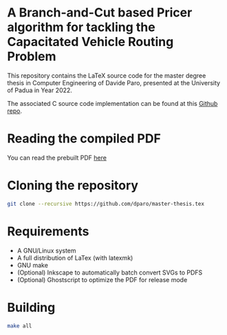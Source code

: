 # A Branch-and-Cut based Pricer algorithm for tackling the Capacitated Vehicle Routing Problem

This repository contains the LaTeX source code for the master degree thesis
in Computer Engineering of Davide Paro, presented at the University of Padua
in Year 2022.

The associated C source code implementation can be found at this [Github repo](https://github.com/dparo/master-thesis).

# Reading the compiled PDF

You can read the prebuilt PDF [here](https://github.com/dparo/master-thesis.tex/releases/latest/download/Paro_Davide.pdf)

# Cloning the repository

```sh
git clone --recursive https://github.com/dparo/master-thesis.tex
```

# Requirements

- A GNU/Linux system
- A full distribution of LaTex (with latexmk)
- GNU make
- (Optional) Inkscape to automatically batch convert SVGs to PDFS
- (Optional) Ghostscript to optimize the PDF for release mode

# Building

```sh
make all
```
